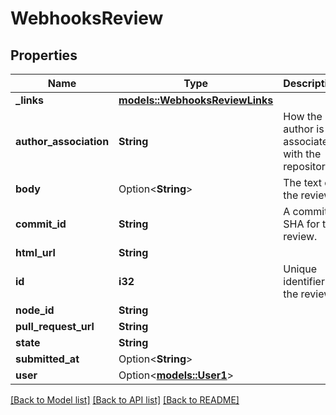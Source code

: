 # WebhooksReview

## Properties

Name | Type | Description | Notes
------------ | ------------- | ------------- | -------------
**_links** | [**models::WebhooksReviewLinks**](webhooks_review__links.md) |  | 
**author_association** | **String** | How the author is associated with the repository. | 
**body** | Option<**String**> | The text of the review. | 
**commit_id** | **String** | A commit SHA for the review. | 
**html_url** | **String** |  | 
**id** | **i32** | Unique identifier of the review | 
**node_id** | **String** |  | 
**pull_request_url** | **String** |  | 
**state** | **String** |  | 
**submitted_at** | Option<**String**> |  | 
**user** | Option<[**models::User1**](User_1.md)> |  | 

[[Back to Model list]](../README.md#documentation-for-models) [[Back to API list]](../README.md#documentation-for-api-endpoints) [[Back to README]](../README.md)



